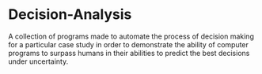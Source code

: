 # Decision-Analysis
A collection of programs made to automate the process of decision making for a particular case study in order to demonstrate the ability of computer programs to surpass humans in their abilities to predict the best decisions under uncertainty.
